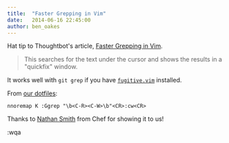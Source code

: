 ```yaml
---
title:  "Faster Grepping in Vim"
date:   2014-06-16 22:45:00
author: ben_oakes
---
```


Hat tip to Thoughtbot's article, [Faster Grepping in Vim](http://robots.thoughtbot.com/faster-grepping-in-vim).

> This searches for the text under the cursor and shows the results in a "quickfix" window.

It works well with `git grep` if you have [`fugitive.vim`](https://github.com/tpope/vim-fugitive) installed.

From [our dotfiles](https://github.com/ContinuityControl/dotfiles/commit/299554f378938ff124294c27a1f3cda17a124797):

    nnoremap K :Ggrep "\b<C-R><C-W>\b"<CR>:cw<CR>

Thanks to [Nathan Smith](https://github.com/smith) from Chef for showing it to us!

:wqa

